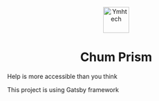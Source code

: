 <p align="center">
  <a href="https://www.ymhtech.com/welcome">
    <img alt="Ymhtech" src="https://images.squarespace-cdn.com/content/571100a907eaa0fcd25125df/1539724253168-JOKRNONBEQFIRSTQMC5A/YMH+logo.png" width="60" />
  </a>
</p>
<h1 align="center">
  Chum Prism
</h1>

Help is more accessible than you think

This project is using Gatsby framework
